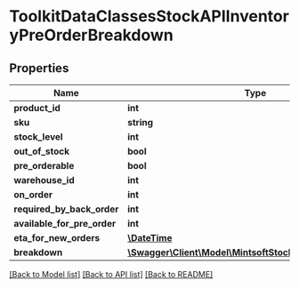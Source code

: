 # ToolkitDataClassesStockAPIInventoryPreOrderBreakdown

## Properties
Name | Type | Description | Notes
------------ | ------------- | ------------- | -------------
**product_id** | **int** |  | [optional] 
**sku** | **string** |  | [optional] 
**stock_level** | **int** |  | [optional] 
**out_of_stock** | **bool** |  | [optional] 
**pre_orderable** | **bool** |  | [optional] 
**warehouse_id** | **int** |  | [optional] 
**on_order** | **int** |  | [optional] 
**required_by_back_order** | **int** |  | [optional] 
**available_for_pre_order** | **int** |  | [optional] 
**eta_for_new_orders** | [**\DateTime**](\DateTime.md) |  | [optional] 
**breakdown** | [**\Swagger\Client\Model\MintsoftStockAPIASNBreakdown[]**](ToolkitDataClassesStockAPIASNBreakdown.md) |  | [optional] 

[[Back to Model list]](../README.md#documentation-for-models) [[Back to API list]](../README.md#documentation-for-api-endpoints) [[Back to README]](../README.md)


